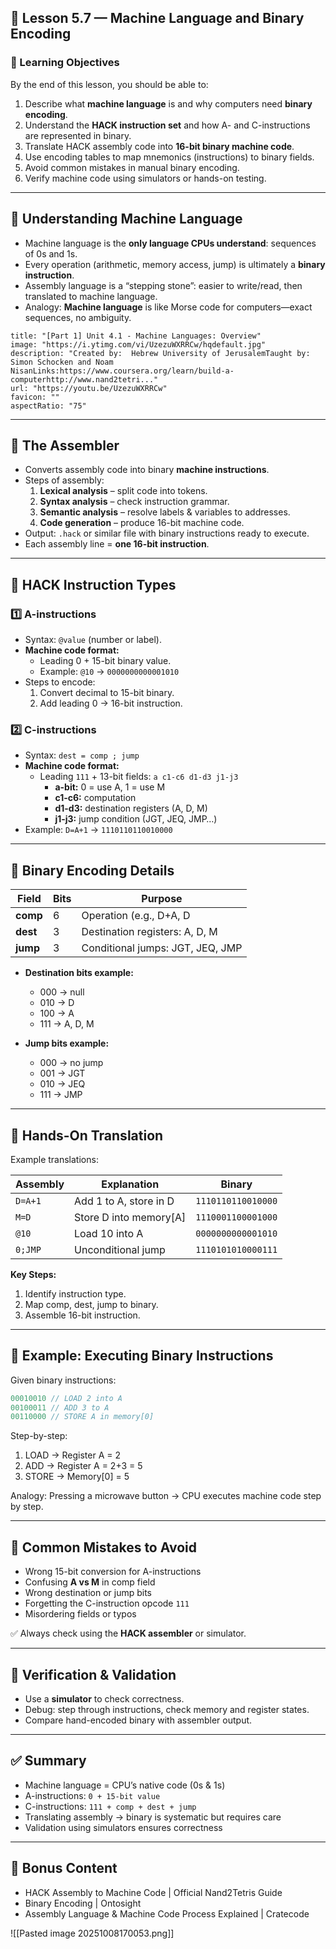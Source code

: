## 🧠 Lesson 5.7 — Machine Language and Binary Encoding

### 🌟 Learning Objectives

By the end of this lesson, you should be able to:

1. Describe what **machine language** is and why computers need **binary encoding**.
2. Understand the **HACK instruction set** and how A- and C-instructions are represented in binary.
3. Translate HACK assembly code into **16-bit binary machine code**.
4. Use encoding tables to map mnemonics (instructions) to binary fields.
5. Avoid common mistakes in manual binary encoding.
6. Verify machine code using simulators or hands-on testing.

---

## 🔹 Understanding Machine Language

- Machine language is the **only language CPUs understand**: sequences of 0s and 1s.
- Every operation (arithmetic, memory access, jump) is ultimately a **binary instruction**.
- Assembly language is a “stepping stone”: easier to write/read, then translated to machine language.
- Analogy: **Machine language** is like Morse code for computers—exact sequences, no ambiguity.
```embed
title: "[Part 1] Unit 4.1 - Machine Languages: Overview"
image: "https://i.ytimg.com/vi/UzezuWXRRCw/hqdefault.jpg"
description: "Created by:  Hebrew University of JerusalemTaught by: Simon Schocken and Noam NisanLinks:https://www.coursera.org/learn/build-a-computerhttp://www.nand2tetri..."
url: "https://youtu.be/UzezuWXRRCw"
favicon: ""
aspectRatio: "75"
```

---

## 🔹 The Assembler

- Converts assembly code into binary **machine instructions**.
- Steps of assembly:
    1. **Lexical analysis** – split code into tokens.
    2. **Syntax analysis** – check instruction grammar.
    3. **Semantic analysis** – resolve labels & variables to addresses.
    4. **Code generation** – produce 16-bit machine code.
- Output: `.hack` or similar file with binary instructions ready to execute.
- Each assembly line = **one 16-bit instruction**.

---

## 🔹 HACK Instruction Types

### 1️⃣ A-instructions

- Syntax: `@value` (number or label).
- **Machine code format:**
    - Leading 0 + 15-bit binary value.
    - Example: `@10` → `0000000000001010`
- Steps to encode:
    1. Convert decimal to 15-bit binary.
    2. Add leading 0 → 16-bit instruction.

### 2️⃣ C-instructions

- Syntax: `dest = comp ; jump`
- **Machine code format:**
    - Leading `111` + 13-bit fields: `a c1-c6 d1-d3 j1-j3`
        - **a-bit:** 0 = use A, 1 = use M
        - **c1-c6:** computation
        - **d1-d3:** destination registers (A, D, M)
        - **j1-j3:** jump condition (JGT, JEQ, JMP…)
- Example: `D=A+1` → `1110110110010000`

---

## 🔹 Binary Encoding Details

|Field|Bits|Purpose|
|---|---|---|
|**comp**|6|Operation (e.g., D+A, D|
|**dest**|3|Destination registers: A, D, M|
|**jump**|3|Conditional jumps: JGT, JEQ, JMP|

- **Destination bits example:**
    - 000 → null
    - 010 → D
    - 100 → A
    - 111 → A, D, M
- **Jump bits example:**
    
    - 000 → no jump
    - 001 → JGT
    - 010 → JEQ
    - 111 → JMP

---

## 🔹 Hands-On Translation

Example translations:

|Assembly|Explanation|Binary|
|---|---|---|
|`D=A+1`|Add 1 to A, store in D|`1110110110010000`|
|`M=D`|Store D into memory[A]|`1110001100001000`|
|`@10`|Load 10 into A|`0000000000001010`|
|`0;JMP`|Unconditional jump|`1110101010000111`|

**Key Steps:**

1. Identify instruction type.
2. Map comp, dest, jump to binary.
3. Assemble 16-bit instruction.

---

## 🔹 Example: Executing Binary Instructions

Given binary instructions:

```c
00010010 // LOAD 2 into A
00100011 // ADD 3 to A
00110000 // STORE A in memory[0]

```

Step-by-step:

1. LOAD → Register A = 2
2. ADD → Register A = 2+3 = 5
3. STORE → Memory[0] = 5

Analogy: Pressing a microwave button → CPU executes machine code step by step.

---

## 🔹 Common Mistakes to Avoid

- Wrong 15-bit conversion for A-instructions
- Confusing **A vs M** in comp field
- Wrong destination or jump bits
- Forgetting the C-instruction opcode `111`
- Misordering fields or typos

✅ Always check using the **HACK assembler** or simulator.

---

## 🔹 Verification & Validation

- Use a **simulator** to check correctness.
- Debug: step through instructions, check memory and register states.
- Compare hand-encoded binary with assembler output.

---

## ✅ Summary

- Machine language = CPU’s native code (0s & 1s)
- A-instructions: `0 + 15-bit value`
- C-instructions: `111 + comp + dest + jump`
- Translating assembly → binary is systematic but requires care
- Validation using simulators ensures correctness

---

## 🎁 Bonus Content

- HACK Assembly to Machine Code | Official Nand2Tetris Guide
- Binary Encoding | Ontosight
- Assembly Language & Machine Code Process Explained | Cratecode

![[Pasted image 20251008170053.png]]